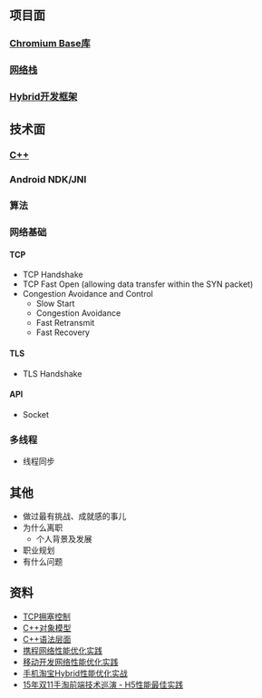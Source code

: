 
## 项目面
### [Chromium Base库](https://github.com/ustcqidi/Article/blob/master/%E5%9F%BA%E4%BA%8EChromium%20Code%20Base%E6%9E%84%E5%BB%BAApp%E8%B7%A8%E5%B9%B3%E5%8F%B0%E5%9F%BA%E7%A1%80%E5%BA%93.md)

### [网络栈](https://github.com/ustcqidi/Article/blob/master/%E7%BD%91%E7%BB%9C%E6%A0%88%E5%BC%80%E5%8F%91%E3%80%81%E5%AE%9A%E5%88%B6%E3%80%81%E4%BC%98%E5%8C%96%E5%AE%9E%E8%B7%B5.md)

### [Hybrid开发框架](https://github.com/ustcqidi/Article/blob/master/Hybrid%E5%BC%80%E5%8F%91%E6%A1%86%E6%9E%B6.md)

## 技术面
### [C++](https://github.com/ustcqidi/Article/blob/master/C%2B%2B%E5%9F%BA%E7%A1%80%E7%9F%A5%E8%AF%86.md)

### Android NDK/JNI

### 算法

### 网络基础
#### TCP
- TCP Handshake
- TCP Fast Open (allowing data transfer within the SYN packet)
- Congestion Avoidance and Control
  - Slow Start
  - Congestion Avoidance
  - Fast Retransmit
  - Fast Recovery

#### TLS
- TLS Handshake

#### API
- Socket

### 多线程
- 线程同步

## 其他
- 做过最有挑战、成就感的事儿
- 为什么离职
  - 个人背景及发展
- 职业规划
- 有什么问题

## 资料
- [TCP拥塞控制](http://blog.csdn.net/itmacar/article/details/12278769)
- [C++对象模型](http://blog.jobbole.com/101583/)
- [C++语法层面](http://www.cnblogs.com/leohxj/archive/2012/03/31/2427703.html)
- [携程网络性能优化实践](http://dwz.cn/3SJhfW)
- [移动开发网络性能优化实践
](http://www.jianshu.com/p/838fd3f1b121)
- [手机淘宝Hybrid性能优化实战](https://pan.baidu.com/s/1geF4YJ5)
- [15年双11手淘前端技术巡演 - H5性能最佳实践](https://github.com/amfe/article/issues/21)
